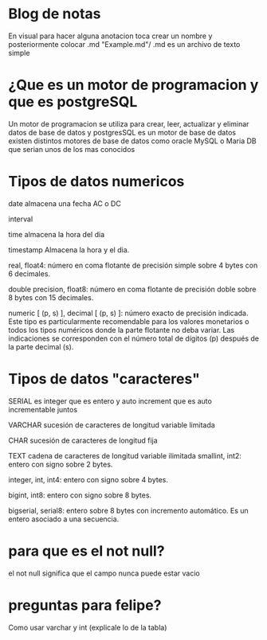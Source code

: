 # Blog de notas  
En visual para hacer alguna anotacion toca crear un nombre y posteriormente colocar .md "Example.md"/ .md es un archivo de texto simple 

# ¿Que es un motor de programacion y que es postgreSQL
Un motor de programacion se utiliza para crear, leer, actualizar y eliminar datos de base de datos y postgresSQL es un motor de base de datos existen distintos motores de base de datos como oracle MySQL o Maria DB que serian unos de los mas conocidos 

# Tipos de datos numericos 
date  almacena una fecha AC o DC

interval

time  almacena la hora del dia 

timestamp Almacena la hora y el dia.

real, float4: número en coma flotante de precisión simple sobre 4 bytes con 6 decimales.

double precision, float8: número en coma flotante de precisión doble sobre 8 bytes con 15 decimales.

numeric [ (p, s) ], decimal [ (p, s) ]: número exacto de precisión indicada. Este tipo es particularmente recomendable para los valores monetarios o todos los tipos numéricos donde la parte flotante no deba variar. Las indicaciones se corresponden con el número total de dígitos (p) después de la parte decimal (s).

# Tipos de datos "caracteres" 
SERIAL es integer que es entero y auto increment que es auto incrementable juntos 

VARCHAR sucesión de caracteres de longitud variable limitada

CHAR sucesión de caracteres de longitud fija

TEXT cadena de caracteres de longitud variable ilimitada
smallint, int2: entero con signo sobre 2 bytes.

integer, int, int4: entero con signo sobre 4 bytes.

bigint, int8: entero con signo sobre 8 bytes.

bigserial, serial8: entero sobre 8 bytes con incremento automático. Es un entero asociado a una secuencia.

# para que es el not null?
el not null significa que el campo nunca puede estar vacio 

# preguntas para felipe?
Como usar varchar y int (explicale lo de la tabla)
